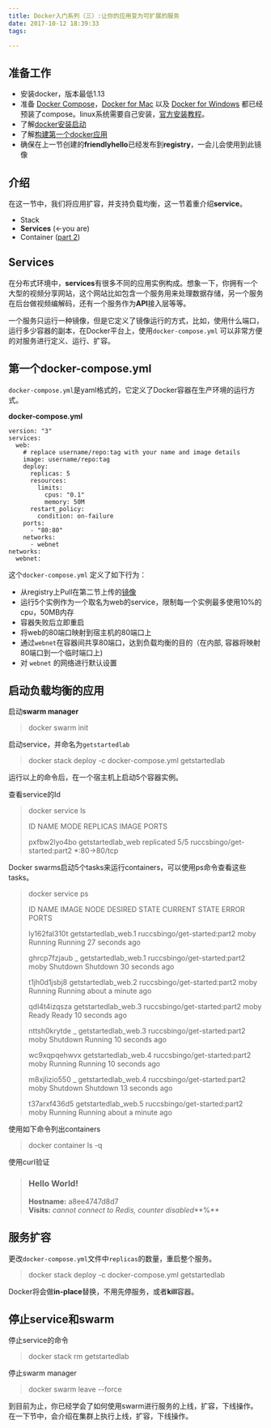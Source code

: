```yaml
---
title: Docker入门系列（三）:让你的应用变为可扩展的服务
date: 2017-10-12 18:39:33
tags:

---
```




## 准备工作

- 安装docker，版本最低1.13
- 准备 [Docker Compose](https://docs.docker.com/compose/overview/)，[Docker for Mac](https://docs.docker.com/docker-for-mac/) 以及 [Docker for Windows](https://docs.docker.com/docker-for-windows/) 都已经预装了compose。linux系统需要自己安装，[官方安装教程](https://github.com/docker/compose/releases)。
- 了解[docker安装启动](http://ruccsbingo.github.io/2017/10/11/2017-10-11-docker-tutorial-1-orientation-and-setup/)
- 了解[构建第一个docker应用](http://ruccsbingo.github.io/2017/10/12/2017-10-12-docker-tutorial-2-first-docker-app-md/)
- 确保在上一节创建的**friendlyhello**已经发布到**registry**，一会儿会使用到此镜像

## 介绍

在这一节中，我们将应用扩容，并支持负载均衡，这一节着重介绍**service**。

- Stack
- **Services** (<-you are)
- Container ([part 2](http://ruccsbingo.github.io/2017/10/11/2017-10-11-docker-tutorial-1-orientation-and-setup/))

## Services

在分布式环境中，**services**有很多不同的应用实例构成。想象一下，你拥有一个大型的视频分享网站，这个网站比如包含一个服务用来处理数据存储，另一个服务在后台做视频编解码，还有一个服务作为**API**接入层等等。

一个服务只运行一种镜像，但是它定义了镜像运行的方式，比如，使用什么端口，运行多少容器的副本，在Docker平台上，使用`docker-compose.yml` 可以非常方便的对服务进行定义、运行、扩容。

## 第一个docker-compose.yml

`docker-compose.yml`是yaml格式的，它定义了Docker容器在生产环境的运行方式。

**docker-compose.yml**

```
version: "3"
services:
  web:
    # replace username/repo:tag with your name and image details
    image: username/repo:tag
    deploy:
      replicas: 5
      resources:
        limits:
          cpus: "0.1"
          memory: 50M
      restart_policy:
        condition: on-failure
    ports:
      - "80:80"
    networks:
      - webnet
networks:
  webnet:
```

这个`docker-compose.yml` 定义了如下行为：

- 从registry上Pull在第二节上传的[镜像](http://ruccsbingo.github.io/2017/10/12/2017-10-12-docker-tutorial-2-first-docker-app-md/)
- 运行5个实例作为一个取名为web的service，限制每一个实例最多使用10%的cpu，50MB内存
- 容器失败后立即重启
- 将web的80端口映射到宿主机的80端口上
- 通过`webnet`在容器间共享80端口，达到负载均衡的目的（在内部, 容器将映射80端口到一个临时端口上)
- 对 `webnet` 的网络进行默认设置

## 启动负载均衡的应用

启动**swarm manager**

> docker swarm init

启动service，并命名为`getstartedlab`

> docker stack deploy -c docker-compose.yml getstartedlab

运行以上的命令后，在一个宿主机上启动5个容器实例。

查看service的Id

> docker service ls
>
> ID                  NAME                MODE                REPLICAS            IMAGE                          PORTS
>
> pxfbw2lyo4bo        getstartedlab_web   replicated          5/5                 ruccsbingo/get-started:part2   *:80->80/tcp

Docker swarms启动5个tasks来运行containers，可以使用ps命令查看这些tasks。

> docker service ps 
>
> ID                  NAME                      IMAGE                          NODE                DESIRED STATE       CURRENT STATE                ERROR               PORTS
>
> ly162fal310t        getstartedlab_web.1       ruccsbingo/get-started:part2   moby                Running             Running 27 seconds ago                           
>
> ghrcp7fzjaub         \_ getstartedlab_web.1   ruccsbingo/get-started:part2   moby                Shutdown            Shutdown 30 seconds ago                          
>
> t1jh0d1jsbj8        getstartedlab_web.2       ruccsbingo/get-started:part2   moby                Running             Running about a minute ago                       
>
> qdl4t4izqsza        getstartedlab_web.3       ruccsbingo/get-started:part2   moby                Ready               Ready 10 seconds ago                             
>
> nttsh0krytde         \_ getstartedlab_web.3   ruccsbingo/get-started:part2   moby                Shutdown            Running 10 seconds ago                           
>
> wc9xqpqehwvx        getstartedlab_web.4       ruccsbingo/get-started:part2   moby                Running             Running 10 seconds ago                           
>
> m8xjlizio550         \_ getstartedlab_web.4   ruccsbingo/get-started:part2   moby                Shutdown            Shutdown 13 seconds ago                          
>
> t37arxf436d5        getstartedlab_web.5       ruccsbingo/get-started:part2   moby                Running             Running about a minute ago                       

使用如下命令列出containers

> docker container ls -q

使用curl验证

> <h3>Hello World!</h3><b>Hostname:</b> a8ee4747d8d7<br/><b>Visits:</b> <i>cannot connect to Redis, counter disabled</i>**%**  

## 服务扩容

更改`docker-compose.yml`文件中`replicas`的数量，重启整个服务。

> docker stack deploy -c docker-compose.yml getstartedlab

Docker将会做**in-place**替换，不用先停服务，或者**kill**容器。

##  停止service和swarm

停止service的命令

> docker stack rm getstartedlab

停止swarm manager

> docker swarm leave --force

到目前为止，你已经学会了如何使用swarm进行服务的上线，扩容，下线操作。在一下节中，会介绍在集群上执行上线，扩容，下线操作。

